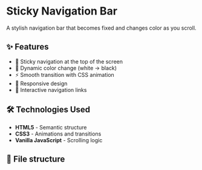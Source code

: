 # Sticky Navigation Bar

A stylish navigation bar that becomes fixed and changes color as you scroll.

## ✨ Features
- 🎯 Sticky navigation at the top of the screen
- 🎨 Dynamic color change (white → black)
- ⚡ Smooth transition with CSS animation
- 📱 Responsive design
- 🔗 Interactive navigation links

## 🛠️ Technologies Used
- **HTML5** - Semantic structure
- **CSS3** - Animations and transitions
- **Vanilla JavaScript** - Scrolling logic

## 📁 File structure
